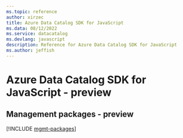 ```yaml
---
ms.topic: reference
author: xirzec
title: Azure Data Catalog SDK for JavaScript
ms.data: 08/12/2022
ms.service: datacatalog
ms.devlang: javascript
description: Reference for Azure Data Catalog SDK for JavaScript
ms.author: jeffish
---
```

# Azure Data Catalog SDK for JavaScript - preview

## Management packages - preview
[!INCLUDE [mgmt-packages](data-catalog-mgmt-index.md)]
